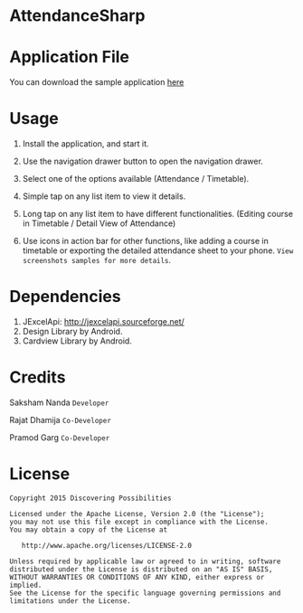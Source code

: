 # AttendanceSharp

Application File
================
You can download the sample application [here](sample/Attendance#.apk)

Usage
=====

  1. Install the application, and start it.

  2. Use the navigation drawer button to open the navigation drawer.

  3. Select one of the options available (Attendance / Timetable).

  4. Simple tap on any list item to view it details.

  5. Long tap on any list item to have different functionalities. (Editing course in Timetable / Detail View of Attendance) 

  6. Use icons in action bar for other functions, like adding a course in timetable or exporting the detailed attendance sheet to your phone. `View screenshots samples for more details`. 

Dependencies
============
  1. JExcelApi: http://jexcelapi.sourceforge.net/
  2. Design Library by Android.
  3. Cardview Library by Android.

Credits
=======

Saksham Nanda `Developer`

Rajat Dhamija `Co-Developer`

Pramod Garg `Co-Developer`

License
=======

    Copyright 2015 Discovering Possibilities

    Licensed under the Apache License, Version 2.0 (the "License");
    you may not use this file except in compliance with the License.
    You may obtain a copy of the License at

       http://www.apache.org/licenses/LICENSE-2.0

    Unless required by applicable law or agreed to in writing, software
    distributed under the License is distributed on an "AS IS" BASIS,
    WITHOUT WARRANTIES OR CONDITIONS OF ANY KIND, either express or implied.
    See the License for the specific language governing permissions and
    limitations under the License.
